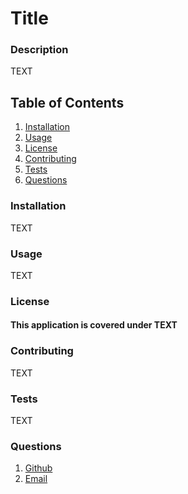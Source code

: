 # Title
 
### Description
TEXT

## Table of Contents
1. [Installation](#installation)
2. [Usage](#usage)
3. [License](#license)
4. [Contributing](#contributing)
5. [Tests](#tests)
6. [Questions](#questions)

### Installation
TEXT

### Usage
TEXT 

### License
#### This application is covered under TEXT

### Contributing 
TEXT

### Tests
TEXT

### Questions
1. [Github](TEXT)
2. [Email](TEXT)



